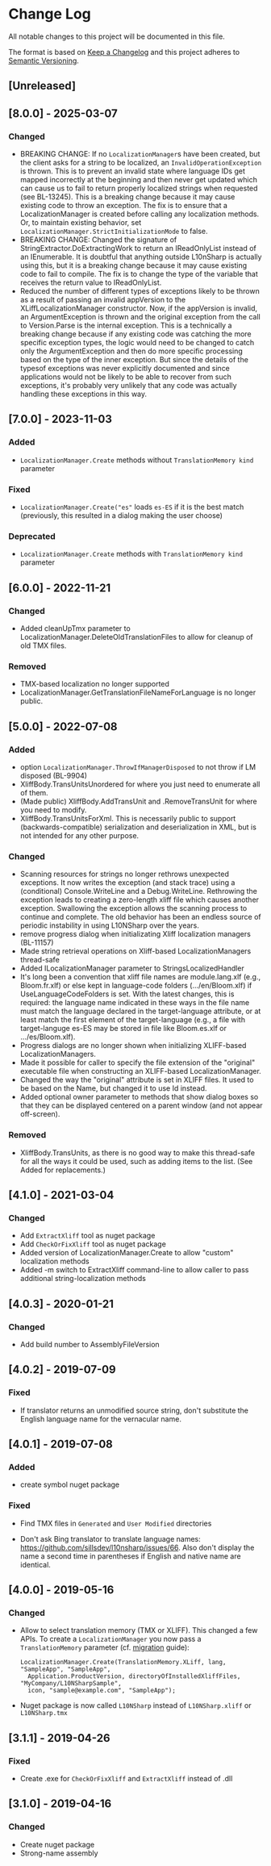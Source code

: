 # Change Log

All notable changes to this project will be documented in this file.

The format is based on [Keep a Changelog](http://keepachangelog.com/)
and this project adheres to [Semantic Versioning](http://semver.org/).

<!-- Available types of changes:
### Added
### Changed
### Fixed
### Deprecated
### Removed
### Security
-->

## [Unreleased]

## [8.0.0] - 2025-03-07

### Changed

-   BREAKING CHANGE: If no `LocalizationManager`s have been created, but the client asks for a string to be localized, an `InvalidOperationException` is thrown. This is to prevent an invalid state where language IDs get mapped incorrectly at the beginning and then never get updated which can cause us to fail to return properly localized strings when requested (see BL-13245). This is a breaking change because it may cause existing code to throw an exception. The fix is to ensure that a LocalizationManager is created before calling any localization methods. Or, to maintain existing behavior, set `LocalizationManager.StrictInitializationMode` to false.
-   BREAKING CHANGE: Changed the signature of StringExtractor.DoExtractingWork to return an IReadOnlyList instead of an IEnumerable. It is doubtful that anything outside L10nSharp is actually using this, but it is a breaking change because it may cause existing code to fail to compile. The fix is to change the type of the variable that receives the return value to IReadOnlyList.
  - Reduced the number of different types of exceptions likely to be thrown as a result of passing an invalid appVersion to the XLiffLocalizationManager constructor. Now, if the appVersion is invalid, an ArgumentException is thrown and the original exception from the call to Version.Parse is the internal exception. This is a technically a breaking change because if any existing code was catching the more specific exception types, the logic would need to be changed to catch only the ArgumentException and then do more specific processing based on the type of the inner exception. But since the details of the typesof exceptions was never explicitly documented and since applications would not be likely to be able to recover from such exceptions, it's probably very unlikely that any code was actually handling these exceptions in this way.

## [7.0.0] - 2023-11-03

### Added

-   `LocalizationManager.Create` methods without `TranslationMemory kind` parameter

### Fixed

-   `LocalizationManager.Create("es"` loads `es-ES` if it is the best match (previously, this resulted in a dialog making the user choose)

### Deprecated

-   `LocalizationManager.Create` methods with `TranslationMemory kind` parameter

## [6.0.0] - 2022-11-21

### Changed

-   Added cleanUpTmx parameter to LocalizationManager.DeleteOldTranslationFiles to allow for cleanup of old TMX files.

### Removed

-   TMX-based localization no longer supported
-   LocalizationManager.GetTranslationFileNameForLanguage is no longer public.

## [5.0.0] - 2022-07-08

### Added

-   option `LocalizationManager.ThrowIfManagerDisposed` to not throw if LM disposed (BL-9904)
-   XliffBody.TransUnitsUnordered for where you just need to enumerate all of them.
-   (Made public) XliffBody.AddTransUnit and .RemoveTransUnit for where you need to modify.
-   XliffBody.TransUnitsForXml. This is necessarily public to support (backwards-compatible)
    serialization and deserialization in XML, but is not intended for any other purpose.

### Changed

-   Scanning resources for strings no longer rethrows unexpected exceptions. It now writes the
    exception (and stack trace) using a (conditional) Console.WriteLine and a Debug.WriteLine.
    Rethrowing the exception leads to creating a zero-length xliff file which causes another
    exception. Swallowing the exception allows the scanning process to continue and complete.
    The old behavior has been an endless source of periodic instability in using L10NSharp over
    the years.
-   remove progress dialog when initializating Xliff localization managers (BL-11157)
-   Made string retrieval operations on Xliff-based LocalizationManagers thread-safe
-   Added ILocalizationManager parameter to StringsLocalizedHandler
-   It's long been a convention that xliff file names are module.lang.xlf (e.g., Bloom.fr.xlf)
    or else kept in language-code folders (.../en/Bloom.xlf) if UseLanguageCodeFolders is set.
    With the latest changes, this is required: the language name indicated in these ways in the file
    name must match the language declared in the target-language attribute, or at least match the
    first element of the target-language (e.g., a file with target-languge es-ES may be stored in
    file like Bloom.es.xlf or .../es/Bloom.xlf).
-   Progress dialogs are no longer shown when initializing XLIFF-based LocalizationManagers.
-   Made it possible for caller to specify the file extension of the "original" executable file
    when constructing an XLIFF-based LocalizationManager.
-   Changed the way the "original" attribute is set in XLIFF files. It used to be based on the
    Name, but changed it to use Id instead.
-   Added optional owner parameter to methods that show dialog boxes so that they can be
    displayed centered on a parent window (and not appear off-screen).

### Removed

-   XliffBody.TransUnits, as there is no good way to make this thread-safe for all the ways
    it could be used, such as adding items to the list. (See Added for replacements.)

## [4.1.0] - 2021-03-04

### Changed

-   Add `ExtractXliff` tool as nuget package
-   Add `CheckOrFixXliff` tool as nuget package
-   Added version of LocalizationManager.Create to allow "custom" localization methods
-   Added -m switch to ExtractXliff command-line to allow caller to pass additional string-localization methods

## [4.0.3] - 2020-01-21

### Changed

-   Add build number to AssemblyFileVersion

## [4.0.2] - 2019-07-09

### Fixed

-   If translator returns an unmodified source string, don't substitute the English language name for the vernacular name.

## [4.0.1] - 2019-07-08

### Added

-   create symbol nuget package

### Fixed

-   Find TMX files in `Generated` and `User Modified` directories

-   Don't ask Bing translator to translate language names: https://github.com/sillsdev/l10nsharp/issues/66.
    Also don't display the name a second time in parentheses if English and native name are identical.

## [4.0.0] - 2019-05-16

### Changed

-   Allow to select translation memory (TMX or XLIFF). This changed a few APIs.
    To create a `LocalizationManager` you now pass a `TranslationMemory` parameter
    (cf. [migration](https://github.com/sillsdev/l10nsharp/wiki/Migration) guide):

        LocalizationManager.Create(TranslationMemory.XLiff, lang, "SampleApp", "SampleApp",
          Application.ProductVersion, directoryOfInstalledXliffFiles, "MyCompany/L10NSharpSample",
          icon, "sample@example.com", "SampleApp");

-   Nuget package is now called `L10NSharp` instead of `L10NSharp.xliff` or `L10NSharp.tmx`

## [3.1.1] - 2019-04-26

### Fixed

-   Create .exe for `CheckOrFixXliff` and `ExtractXliff` instead of .dll

## [3.1.0] - 2019-04-16

### Changed

-   Create nuget package
-   Strong-name assembly
